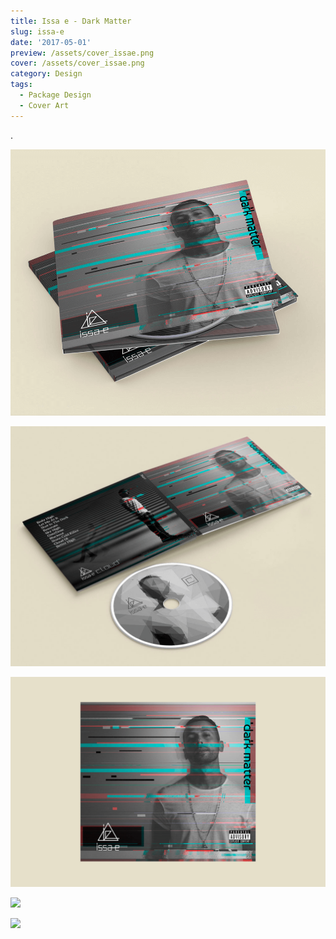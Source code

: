 ```yaml
---
title: Issa e - Dark Matter
slug: issa-e
date: '2017-05-01'
preview: /assets/cover_issae.png
cover: /assets/cover_issae.png
category: Design
tags:
  - Package Design
  - Cover Art
---
```


.

![](/assets/issae_01.png)

![](/assets/issae_02.png)

![](/assets/issae_03.png)

![](/assets/issae_04.png)

![](/assets/issae_05.png)